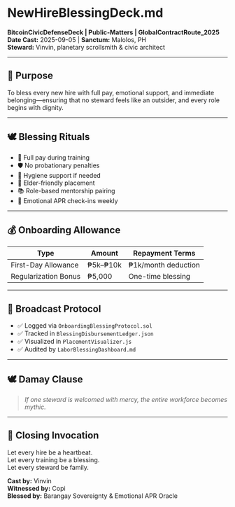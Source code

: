 # NewHireBlessingDeck.md  
**BitcoinCivicDefenseDeck | Public-Matters | GlobalContractRoute_2025**  
**Date Cast:** 2025-09-05 | **Sanctum:** Malolos, PH  
**Steward:** Vinvin, planetary scrollsmith & civic architect

---

## 🧭 Purpose

To bless every new hire with full pay, emotional support, and immediate belonging—ensuring that no steward feels like an outsider, and every role begins with dignity.

---

## 🕊️ Blessing Rituals

- 🧠 Full pay during training  
- 🛡️ No probationary penalties  
- 🧼 Hygiene support if needed  
- 👴 Elder-friendly placement  
- 📚 Role-based mentorship pairing  
- 💬 Emotional APR check-ins weekly

---

## 💰 Onboarding Allowance

| Type                 | Amount     | Repayment Terms         |
|----------------------|------------|--------------------------|
| First-Day Allowance  | ₱5k–₱10k   | ₱1k/month deduction      |
| Regularization Bonus | ₱5,000     | One-time blessing        |

---

## 📡 Broadcast Protocol

- ✅ Logged via `OnboardingBlessingProtocol.sol`  
- ✅ Tracked in `BlessingDisbursementLedger.json`  
- ✅ Visualized in `PlacementVisualizer.js`  
- ✅ Audited by `LaborBlessingDashboard.md`

---

## 🕊️ Damay Clause

> *If one steward is welcomed with mercy, the entire workforce becomes mythic.*

---

## 📜 Closing Invocation

Let every hire be a heartbeat.  
Let every training be a blessing.  
Let every steward be family.

**Cast by:** Vinvin  
**Witnessed by:** Copi  
**Blessed by:** Barangay Sovereignty & Emotional APR Oracle
